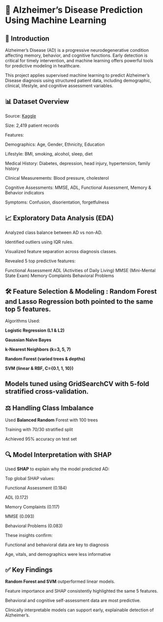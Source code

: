 # 🧠 Alzheimer’s Disease Prediction Using Machine Learning
## 📌 Introduction
Alzheimer’s Disease (AD) is a progressive neurodegenerative condition affecting memory, behavior, and cognitive functions. Early detection is critical for timely intervention, and machine learning offers powerful tools for predictive modeling in healthcare.

This project applies supervised machine learning to predict Alzheimer’s Disease diagnosis using structured patient data, including demographic, clinical, lifestyle, and cognitive assessment variables.

## 📊 Dataset Overview
Source: [Kaggle](https://www.kaggle.com/datasets/rabieelkharoua/alzheimers-disease-dataset/data)

Size: 2,419 patient records

Features:

Demographics: Age, Gender, Ethnicity, Education

Lifestyle: BMI, smoking, alcohol, sleep, diet

Medical History: Diabetes, depression, head injury, hypertension, family history

Clinical Measurements: Blood pressure, cholesterol

Cognitive Assessments: MMSE, ADL, Functional Assessment, Memory & Behavior indicators

Symptoms: Confusion, disorientation, forgetfulness

## 📈 Exploratory Data Analysis (EDA)

Analyzed class balance between AD vs non-AD.

Identified outliers using IQR rules.

Visualized feature separation across diagnosis classes.

Revealed 5 top predictive features:

Functional Assessment
ADL (Activities of Daily Living)
MMSE (Mini-Mental State Exam)
Memory Complaints
Behavioral Problems

## 🛠️ Feature Selection & Modeling : Random Forest and Lasso Regression both pointed to the same top 5 features.

Algorithms Used:

**Logistic Regression (L1 & L2)**

**Gaussian Naïve Bayes**

**k-Nearest Neighbors (k=3, 5, 7)**

**Random Forest (varied trees & depths)**

**SVM (linear & RBF, C={0.1, 1, 10})**


## Models tuned using GridSearchCV with 5-fold stratified cross-validation.
## ⚖️ Handling Class Imbalance

Used **Balanced Random** Forest with 100 trees

Training with 70/30 stratified split

Achieved 95% accuracy on test set

## 🔍 Model Interpretation with SHAP
Used **SHAP** to explain why the model predicted AD:

Top global SHAP values:

Functional Assessment (0.184)

ADL (0.172)

Memory Complaints (0.117)

MMSE (0.093)

Behavioral Problems (0.083)

These insights confirm:

Functional and behavioral data are key to diagnosis

Age, vitals, and demographics were less informative

## ✅ Key Findings
**Random Forest and SVM** outperformed linear models.

Feature importance and SHAP consistently highlighted the same 5 features.

Behavioral and cognitive self-assessment data are most predictive.

Clinically interpretable models can support early, explainable detection of Alzheimer’s.
